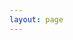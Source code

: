 ```yaml
---
layout: page
---
```


<script setup>
import {
  VPTeamPage,
  VPTeamPageTitle,
  VPTeamMembers,
  VPTeamPageSection
} from 'vitepress/theme'

const current_members = [
    {
        avatar: './image/gzj.png',
        name: '高正杰',
        title: '2017级',
        desc: '团队项目负责人，吉利学院外聘教师。研究兴趣：细粒度情感分析、垂直领域大语言模型构建、模型知识编辑',
        links: [
            {
                icon: {svg: '<svg t="1691853124984" class="icon" viewBox="0 0 1024 1024" version="1.1" xmlns="http://www.w3.org/2000/svg" p-id="4481" width="200" height="200"><path d="M762.77551 929.959184H261.22449c-40.75102 0-74.187755-33.436735-74.187755-74.710204v-288.914286c0-6.791837-5.22449-12.016327-11.493878-12.016327h-27.689796c-21.942857 0-40.75102-12.538776-49.110204-32.914285-8.359184-19.853061-3.657143-42.840816 11.493878-58.514286l341.159183-343.771429c15.673469-16.195918 37.616327-25.077551 60.604082-25.077551s44.930612 8.881633 61.126531 25.6L914.285714 463.412245c15.15102 15.673469 19.853061 38.661224 11.493878 58.514286-8.359184 20.37551-27.167347 32.914286-49.110204 32.914285h-27.689796c-6.269388 0-11.493878 5.22449-11.493878 12.016327v288.914286c-0.522449 40.75102-33.959184 74.187755-74.710204 74.187755zM512 135.836735c-12.016327 0-22.987755 4.702041-31.346939 13.061224L139.493878 492.669388c-5.22449 5.22449-3.657143 10.971429-2.612245 13.061224 1.044898 2.089796 3.657143 7.314286 10.971428 7.314286h27.689796c29.257143 0 53.289796 24.032653 53.289796 53.812245v288.914286c0 17.763265 14.628571 32.914286 32.391837 32.914285h501.55102c17.763265 0 32.391837-14.628571 32.391837-32.914285v-288.914286c0-29.779592 24.032653-53.812245 53.289796-53.812245h27.689796c6.791837 0 9.926531-5.22449 10.971428-7.314286 1.044898-2.089796 2.612245-7.836735-2.612245-13.061224L543.346939 148.897959c-8.359184-8.359184-19.330612-13.061224-31.346939-13.061224z" fill="#333333" p-id="4482"></path><path d="M663.510204 929.959184H360.489796v-219.428572c0-45.97551 37.616327-83.591837 83.591837-83.591836h135.836734c45.97551 0 83.591837 37.616327 83.591837 83.591836v219.428572z m-261.22449-41.795919h219.428572v-177.632653c0-22.987755-18.808163-41.795918-41.795919-41.795918H444.081633c-22.987755 0-41.795918 18.808163-41.795919 41.795918v177.632653z" fill="#333333" p-id="4483"></path></svg>'},
                link: 'https://gaozhengjie.github.io/',
                ariaLabel: 'Home'
            },
            {icon: 'github', link: 'https://github.com/gaozhengjie'},
            {
                icon: {svg: '<svg t="1691852849092" class="icon" viewBox="0 0 1024 1024" version="1.1" xmlns="http://www.w3.org/2000/svg" p-id="3471" width="200" height="200"><path d="M543.407111 460.444444q0-15.407111-3.555555-37.926222H325.333333v78.222222h128.592889q-1.777778 14.222222-9.777778 29.630223t-22.222222 31.407111-39.408 26.370666T325.333333 598.518222q-58.666667 0-100.148444-42.073778t-41.480889-101.333333 41.480889-101.333333T325.333333 311.704q54.518222 0 90.666667 34.962667l61.629333-59.851556Q413.629333 227.555556 325.333333 227.555556q-94.815111 0-161.184889 66.666666T97.777778 455.111111t66.370666 160.888889T325.333333 682.666667q97.777778 0 157.926223-62.222223t60.147555-160z m204.444445 27.259556H812.444444v-65.185778h-64.592888V357.333333H682.666667v65.184889h-65.184889v65.185778H682.666667V552.888889h65.184889v-65.184889zM910.222222 170.666667v568.888889q0 70.518222-50.073778 120.592888T739.555556 910.222222H170.666667q-70.518222 0-120.592889-50.073778T0 739.555556V170.666667Q0 100.148444 50.073778 50.073778T170.666667 0h568.888889q70.518222 0 120.592888 50.073778T910.222222 170.666667z" p-id="3472"></path></svg>'},
                link: 'https://scholar.google.com/citations?user=-vED2KkAAAAJ&hl=zh-CN',
                ariaLabel: 'google scholar' 
            },
            
        ]
    },
    {
        avatar: './image/placehold.jpg',
        name: '张举',
        title: '2020级',
        links: [
            {icon: 'github', link: 'https://github.com/ZimoLoveShuang'},
        ]
    },
    {
        avatar: './image/cjz.jpg',
        name: '蔡佳志',
        title: '2020级',
        desc: 'His research interests include sentiment analysis, information extraction, and deep learning.',
        links: [
            {icon: 'github', link: 'https://github.com/jiazhicai'},
            {
                icon:{svg:'<?xml version="1.0" standalone="no"?><!DOCTYPE svg PUBLIC "-//W3C//DTD SVG 1.1//EN" "http://www.w3.org/Graphics/SVG/1.1/DTD/svg11.dtd"><svg t="1691996966254" class="icon" viewBox="0 0 1024 1024" version="1.1" xmlns="http://www.w3.org/2000/svg" p-id="12729" xmlns:xlink="http://www.w3.org/1999/xlink" width="240" height="240"><path d="M923.2 809.6c-12.8 3.2-44.8-28.8-67.2-83.2-16 60.8-48 112-86.4 153.6 51.2 12.8 83.2 38.4 83.2 67.2 0 41.6-73.6 76.8-160 76.8-67.2 0-124.8-19.2-147.2-48h-32c-12.8 0-22.4 0-35.2-3.2-25.6 28.8-83.2 48-150.4 48-89.6 0-160-35.2-160-76.8 0-32 35.2-57.6 89.6-70.4-41.6-41.6-70.4-92.8-86.4-153.6-22.4 57.6-54.4 86.4-67.2 86.4-19.2-3.2-38.4-60.8-25.6-147.2 6.4-57.6 38.4-128 70.4-150.4v-19.2c6.4-54.4 16-102.4 38.4-105.6-3.2-19.2-6.4-38.4-6.4-60.8C174.4 144 331.2 0 510.4 0s336 144 336 326.4c0 19.2-3.2 41.6-6.4 60.8 19.2 0 35.2 48 41.6 105.6v22.4c32 25.6 60.8 92.8 67.2 150.4 9.6 83.2-6.4 140.8-25.6 144z" fill="#515151" p-id="12730"></path></svg>'},      
                link: 'tencent://message/?uin=113687914',
                ariaLabel: 'QQ'
            },
        ]
    },
    {
        avatar: './image/lt.png',
        name: '刘涛',
        title: '2021级',
        desc:'His research interests include sentiment analysis, prompt learning and few-shot learning.',
        links: [
            {icon: 'github', link: 'https://github.com/YouAreAllINeed'},
            {
                icon:{svg:'<?xml version="1.0" standalone="no"?><!DOCTYPE svg PUBLIC "-//W3C//DTD SVG 1.1//EN" "http://www.w3.org/Graphics/SVG/1.1/DTD/svg11.dtd"><svg t="1691996966254" class="icon" viewBox="0 0 1024 1024" version="1.1" xmlns="http://www.w3.org/2000/svg" p-id="12729" xmlns:xlink="http://www.w3.org/1999/xlink" width="240" height="240"><path d="M923.2 809.6c-12.8 3.2-44.8-28.8-67.2-83.2-16 60.8-48 112-86.4 153.6 51.2 12.8 83.2 38.4 83.2 67.2 0 41.6-73.6 76.8-160 76.8-67.2 0-124.8-19.2-147.2-48h-32c-12.8 0-22.4 0-35.2-3.2-25.6 28.8-83.2 48-150.4 48-89.6 0-160-35.2-160-76.8 0-32 35.2-57.6 89.6-70.4-41.6-41.6-70.4-92.8-86.4-153.6-22.4 57.6-54.4 86.4-67.2 86.4-19.2-3.2-38.4-60.8-25.6-147.2 6.4-57.6 38.4-128 70.4-150.4v-19.2c6.4-54.4 16-102.4 38.4-105.6-3.2-19.2-6.4-38.4-6.4-60.8C174.4 144 331.2 0 510.4 0s336 144 336 326.4c0 19.2-3.2 41.6-6.4 60.8 19.2 0 35.2 48 41.6 105.6v22.4c32 25.6 60.8 92.8 67.2 150.4 9.6 83.2-6.4 140.8-25.6 144z" fill="#515151" p-id="12730"></path></svg>'},      
                link: 'tencent://message/?uin=1164148557',
                ariaLabel: 'QQ'
            },
            {
                icon:{svg:'<?xml version="1.0" standalone="no"?><!DOCTYPE svg PUBLIC "-//W3C//DTD SVG 1.1//EN" "http://www.w3.org/Graphics/SVG/1.1/DTD/svg11.dtd"><svg t="1692606959218" class="icon" viewBox="0 0 1024 1024" version="1.1" xmlns="http://www.w3.org/2000/svg" p-id="1470" xmlns:xlink="http://www.w3.org/1999/xlink" width="200" height="200"><path d="M810.666667 170.666667H213.333333a128 128 0 0 0-128 128v426.666666a128 128 0 0 0 128 128h597.333334a128 128 0 0 0 128-128V298.666667a128 128 0 0 0-128-128z m0 85.333333l-277.333334 190.72a42.666667 42.666667 0 0 1-42.666666 0L213.333333 256z" p-id="1471" fill="#515151"></path></svg>'},      
                link: 'mailto:sirius1573@126.com',
                ariaLabel: 'email'
            },
        
        ]
    },
    {
        avatar: './image/lrc.jpg',
        name: '栗荣成',
        title:'2021级',
        desc:'',
        links: [
            {
                icon:{svg:'<?xml version="1.0" standalone="no"?><!DOCTYPE svg PUBLIC "-//W3C//DTD SVG 1.1//EN" "http://www.w3.org/Graphics/SVG/1.1/DTD/svg11.dtd"><svg t="1691996966254" class="icon" viewBox="0 0 1024 1024" version="1.1" xmlns="http://www.w3.org/2000/svg" p-id="12729" xmlns:xlink="http://www.w3.org/1999/xlink" width="240" height="240"><path d="M923.2 809.6c-12.8 3.2-44.8-28.8-67.2-83.2-16 60.8-48 112-86.4 153.6 51.2 12.8 83.2 38.4 83.2 67.2 0 41.6-73.6 76.8-160 76.8-67.2 0-124.8-19.2-147.2-48h-32c-12.8 0-22.4 0-35.2-3.2-25.6 28.8-83.2 48-150.4 48-89.6 0-160-35.2-160-76.8 0-32 35.2-57.6 89.6-70.4-41.6-41.6-70.4-92.8-86.4-153.6-22.4 57.6-54.4 86.4-67.2 86.4-19.2-3.2-38.4-60.8-25.6-147.2 6.4-57.6 38.4-128 70.4-150.4v-19.2c6.4-54.4 16-102.4 38.4-105.6-3.2-19.2-6.4-38.4-6.4-60.8C174.4 144 331.2 0 510.4 0s336 144 336 326.4c0 19.2-3.2 41.6-6.4 60.8 19.2 0 35.2 48 41.6 105.6v22.4c32 25.6 60.8 92.8 67.2 150.4 9.6 83.2-6.4 140.8-25.6 144z" fill="#515151" p-id="12730"></path></svg>'},      
                link: 'tencent://message/?uin=843484594',
                ariaLabel: 'QQ'
            },
        ]
        
    },
    {
        avatar: './image/hyw.jpg',
        name: '和雅雯',
        title:'2022级',
        links: [
            {
                icon:{svg:'<?xml version="1.0" standalone="no"?><!DOCTYPE svg PUBLIC "-//W3C//DTD SVG 1.1//EN" "http://www.w3.org/Graphics/SVG/1.1/DTD/svg11.dtd"><svg t="1691996966254" class="icon" viewBox="0 0 1024 1024" version="1.1" xmlns="http://www.w3.org/2000/svg" p-id="12729" xmlns:xlink="http://www.w3.org/1999/xlink" width="240" height="240"><path d="M923.2 809.6c-12.8 3.2-44.8-28.8-67.2-83.2-16 60.8-48 112-86.4 153.6 51.2 12.8 83.2 38.4 83.2 67.2 0 41.6-73.6 76.8-160 76.8-67.2 0-124.8-19.2-147.2-48h-32c-12.8 0-22.4 0-35.2-3.2-25.6 28.8-83.2 48-150.4 48-89.6 0-160-35.2-160-76.8 0-32 35.2-57.6 89.6-70.4-41.6-41.6-70.4-92.8-86.4-153.6-22.4 57.6-54.4 86.4-67.2 86.4-19.2-3.2-38.4-60.8-25.6-147.2 6.4-57.6 38.4-128 70.4-150.4v-19.2c6.4-54.4 16-102.4 38.4-105.6-3.2-19.2-6.4-38.4-6.4-60.8C174.4 144 331.2 0 510.4 0s336 144 336 326.4c0 19.2-3.2 41.6-6.4 60.8 19.2 0 35.2 48 41.6 105.6v22.4c32 25.6 60.8 92.8 67.2 150.4 9.6 83.2-6.4 140.8-25.6 144z" fill="#515151" p-id="12730"></path></svg>'},      
                link: 'tencent://message/?uin=1464929641',
                ariaLabel: 'QQ'
            },
        
        ]
    },
    {
        avatar: './image/lbj.jpg',
        name: '吕博杰',
        title:'2022级',
        links: [
            {
                icon:{svg:'<?xml version="1.0" standalone="no"?><!DOCTYPE svg PUBLIC "-//W3C//DTD SVG 1.1//EN" "http://www.w3.org/Graphics/SVG/1.1/DTD/svg11.dtd"><svg t="1691996966254" class="icon" viewBox="0 0 1024 1024" version="1.1" xmlns="http://www.w3.org/2000/svg" p-id="12729" xmlns:xlink="http://www.w3.org/1999/xlink" width="240" height="240"><path d="M923.2 809.6c-12.8 3.2-44.8-28.8-67.2-83.2-16 60.8-48 112-86.4 153.6 51.2 12.8 83.2 38.4 83.2 67.2 0 41.6-73.6 76.8-160 76.8-67.2 0-124.8-19.2-147.2-48h-32c-12.8 0-22.4 0-35.2-3.2-25.6 28.8-83.2 48-150.4 48-89.6 0-160-35.2-160-76.8 0-32 35.2-57.6 89.6-70.4-41.6-41.6-70.4-92.8-86.4-153.6-22.4 57.6-54.4 86.4-67.2 86.4-19.2-3.2-38.4-60.8-25.6-147.2 6.4-57.6 38.4-128 70.4-150.4v-19.2c6.4-54.4 16-102.4 38.4-105.6-3.2-19.2-6.4-38.4-6.4-60.8C174.4 144 331.2 0 510.4 0s336 144 336 326.4c0 19.2-3.2 41.6-6.4 60.8 19.2 0 35.2 48 41.6 105.6v22.4c32 25.6 60.8 92.8 67.2 150.4 9.6 83.2-6.4 140.8-25.6 144z" fill="#515151" p-id="12730"></path></svg>'},      
                link: 'tencent://message/?uin=3096131463',
                ariaLabel: 'QQ'
            },
        
        ]
        
    },
    {
        avatar: './image/xcl.jpg',
        name: '谢晨龙',
        title: '2023级',
        links: [
            {
                icon: {svg: '<svg t="1691853124984" class="icon" viewBox="0 0 1024 1024" version="1.1" xmlns="http://www.w3.org/2000/svg" p-id="4481" width="200" height="200"><path d="M762.77551 929.959184H261.22449c-40.75102 0-74.187755-33.436735-74.187755-74.710204v-288.914286c0-6.791837-5.22449-12.016327-11.493878-12.016327h-27.689796c-21.942857 0-40.75102-12.538776-49.110204-32.914285-8.359184-19.853061-3.657143-42.840816 11.493878-58.514286l341.159183-343.771429c15.673469-16.195918 37.616327-25.077551 60.604082-25.077551s44.930612 8.881633 61.126531 25.6L914.285714 463.412245c15.15102 15.673469 19.853061 38.661224 11.493878 58.514286-8.359184 20.37551-27.167347 32.914286-49.110204 32.914285h-27.689796c-6.269388 0-11.493878 5.22449-11.493878 12.016327v288.914286c-0.522449 40.75102-33.959184 74.187755-74.710204 74.187755zM512 135.836735c-12.016327 0-22.987755 4.702041-31.346939 13.061224L139.493878 492.669388c-5.22449 5.22449-3.657143 10.971429-2.612245 13.061224 1.044898 2.089796 3.657143 7.314286 10.971428 7.314286h27.689796c29.257143 0 53.289796 24.032653 53.289796 53.812245v288.914286c0 17.763265 14.628571 32.914286 32.391837 32.914285h501.55102c17.763265 0 32.391837-14.628571 32.391837-32.914285v-288.914286c0-29.779592 24.032653-53.812245 53.289796-53.812245h27.689796c6.791837 0 9.926531-5.22449 10.971428-7.314286 1.044898-2.089796 2.612245-7.836735-2.612245-13.061224L543.346939 148.897959c-8.359184-8.359184-19.330612-13.061224-31.346939-13.061224z" fill="#333333" p-id="4482"></path><path d="M663.510204 929.959184H360.489796v-219.428572c0-45.97551 37.616327-83.591837 83.591837-83.591836h135.836734c45.97551 0 83.591837 37.616327 83.591837 83.591836v219.428572z m-261.22449-41.795919h219.428572v-177.632653c0-22.987755-18.808163-41.795918-41.795919-41.795918H444.081633c-22.987755 0-41.795918 18.808163-41.795919 41.795918v177.632653z" fill="#333333" p-id="4483"></path></svg>'},
                link: 'xcl-resume.pdf',
                ariaLabel: 'Home' 
            },
            {
                icon: {svg:'<?xml version="1.0" standalone="no"?><!DOCTYPE svg PUBLIC "-//W3C//DTD SVG 1.1//EN" "http://www.w3.org/Graphics/SVG/1.1/DTD/svg11.dtd"><svg t="1691995164866" class="icon" viewBox="0 0 1024 1024" version="1.1" xmlns="http://www.w3.org/2000/svg" p-id="1443" xmlns:xlink="http://www.w3.org/1999/xlink" width="200" height="200"><path d="M512 992C246.90666687 992 32 777.09333313 32 512S246.90666687 32 512 32s480 214.90666688 480 480-214.90666688 480-480 480z m242.95999969-533.33333344l-272.58666656 0.01333313c-13.09333313 0-23.70666656 10.61333344-23.70666657 23.69333344l-0.02666625 59.26666687c0 13.09333313 10.60000031 23.70666656 23.69333344 23.70666656h165.96c13.09333313 0 23.70666656 10.60000031 23.70666656 23.69333344v11.85333375A71.10666656 71.10666656 0 0 1 600.89333375 672.00000031h-225.20000062a23.70666656 23.70666656 0 0 1-23.70666657-23.69333343V423.12000031a71.10666656 71.10666656 0 0 1 71.10666657-71.10666656L754.89333313 351.99999969c13.09333313 0 23.69333344-10.60000031 23.70666656-23.69333344L778.66666625 269.06666656c0-13.09333313-10.60000031-23.70666656-23.6933325-23.71999968l-331.8666675 0.01333312C324.93333312 245.34666687 245.33333375 324.94666625 245.33333375 423.12000031v331.83999938c0 13.09333313 10.61333344 23.70666656 23.70666656 23.70666656H618.66666688c88.37333344 0 160.00000031-71.62666687 159.99999937-159.99999937V482.37333313c0-13.08-10.61333344-23.69333344-23.70666656-23.69333344z" fill="#515151" p-id="1444"></path></svg>'}, 
                link: 'https://gitee.com/xie_chenlong',
                ariaLabel: 'Gitee'
            },
            {
                icon:{svg:'<?xml version="1.0" standalone="no"?><!DOCTYPE svg PUBLIC "-//W3C//DTD SVG 1.1//EN" "http://www.w3.org/Graphics/SVG/1.1/DTD/svg11.dtd"><svg t="1691996966254" class="icon" viewBox="0 0 1024 1024" version="1.1" xmlns="http://www.w3.org/2000/svg" p-id="12729" xmlns:xlink="http://www.w3.org/1999/xlink" width="240" height="240"><path d="M923.2 809.6c-12.8 3.2-44.8-28.8-67.2-83.2-16 60.8-48 112-86.4 153.6 51.2 12.8 83.2 38.4 83.2 67.2 0 41.6-73.6 76.8-160 76.8-67.2 0-124.8-19.2-147.2-48h-32c-12.8 0-22.4 0-35.2-3.2-25.6 28.8-83.2 48-150.4 48-89.6 0-160-35.2-160-76.8 0-32 35.2-57.6 89.6-70.4-41.6-41.6-70.4-92.8-86.4-153.6-22.4 57.6-54.4 86.4-67.2 86.4-19.2-3.2-38.4-60.8-25.6-147.2 6.4-57.6 38.4-128 70.4-150.4v-19.2c6.4-54.4 16-102.4 38.4-105.6-3.2-19.2-6.4-38.4-6.4-60.8C174.4 144 331.2 0 510.4 0s336 144 336 326.4c0 19.2-3.2 41.6-6.4 60.8 19.2 0 35.2 48 41.6 105.6v22.4c32 25.6 60.8 92.8 67.2 150.4 9.6 83.2-6.4 140.8-25.6 144z" fill="#515151" p-id="12730"></path></svg>'},      
                link: 'tencent://message/?uin=2962402977',
                ariaLabel: 'QQ'
            },
        ]
    },
    {
        avatar: './image/wxy.jpg',
        name: '王馨怡', 
        title: '2023级',
        desc:'188体育生，黑皮',
    }
    
];

const graduate_members = [
    {
        avatar: './image/czh.png',
        name: '陈郑淏',
        title: '2019级'
    },
    {
        avatar: './image/placehold.jpg',
        name: '徐天豪',
        title: '2017级'
    },
    {
        avatar: './image/sxy.jpg',
        name: '宋馨宇',
        title: '2018级',
        desc:'从事工业目标检测相关工作',
    },
    {
        avatar: './image/placehold.jpg',
        name: '王维宽',
        title: '2017级'
    },
    {
        avatar: './image/zxl.jpg',
        name: '张学磊',
        title: '2019级',
        desc:'现就职于电信科学技术第五研究所',
    },
];

const project_members = [
    {
        avatar: './image/robot.png', 
        name: '灵犀心语',
        desc:'心理咨询机器人项目的在线Demo(点击下面的小图标可以跳转)',
        links: [
            {
                icon: {svg:'<svg t="1703134241081" class="icon" viewBox="0 0 1024 1024" version="1.1" xmlns="http://www.w3.org/2000/svg" p-id="1550" width="200" height="200"><path d="M717.12 274H762c82.842 0 150 67.158 150 150v200c0 82.842-67.158 150-150 150H262c-82.842 0-150-67.158-150-150V424c0-82.842 67.158-150 150-150h44.88l-18.268-109.602c-4.086-24.514 12.476-47.7 36.99-51.786 24.514-4.086 47.7 12.476 51.786 36.99l20 120c0.246 1.472 0.416 2.94 0.516 4.398h228.192c0.1-1.46 0.27-2.926 0.516-4.398l20-120c4.086-24.514 27.272-41.076 51.786-36.99 24.514 4.086 41.076 27.272 36.99 51.786L717.12 274zM262 364c-33.138 0-60 26.862-60 60v200c0 33.138 26.862 60 60 60h500c33.138 0 60-26.862 60-60V424c0-33.138-26.862-60-60-60H262z m50 548c-24.852 0-45-20.148-45-45S287.148 822 312 822h400c24.852 0 45 20.148 45 45S736.852 912 712 912H312z m-4-428c0-24.852 20.148-45 45-45S398 459.148 398 484v40c0 24.852-20.148 45-45 45S308 548.852 308 524v-40z m318 0c0-24.852 20.148-45 45-45S716 459.148 716 484v40c0 24.852-20.148 45-45 45S626 548.852 626 524v-40z" fill="#444444" p-id="1551"></path></svg>'},
                link: 'http://118.117.161.28:13593/',
                ariaLabel: 'Robot' 
            },
        ],
    },

];
</script>

<VPTeamPage>
  <VPTeamPageTitle>
    <template #title>团队成员</template>
  </VPTeamPageTitle>
  <VPTeamMembers :members="current_members"/>

  <VPTeamPageSection>
    <template #title>已毕业学生</template>
    <template #members>
      <VPTeamMembers :members="graduate_members"/>
    </template> 
  </VPTeamPageSection>
  
  <VPTeamPageSection>
    <template #title>项目Demo</template>
    <template #members>
      <VPTeamMembers :members="project_members"/>
    </template> 
  </VPTeamPageSection>

</VPTeamPage>
